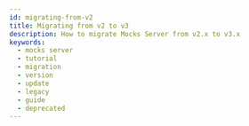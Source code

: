 ```yaml
---
id: migrating-from-v2
title: Migrating from v2 to v3
description: How to migrate Mocks Server from v2.x to v3.x
keywords:
  - mocks server
  - tutorial
  - migration
  - version
  - update
  - legacy
  - guide
  - deprecated
---
```

